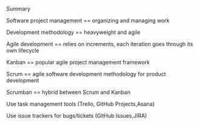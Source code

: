 Summary

Software project management == organizing and managing work 

Development methodology == heavyweight and agile

Agile development == relies on increments, each iteration goes through its own lifecycle 

Kanban == popular agile project management framework

Scrum == agile software development methodology for product development

Scrumban == hybrid between Scrum and Kanban 

Use task management tools (Trello, GitHub Projects,Asana)

Use issue trackers for bugs/tickets (GitHub Issues,JIRA)
